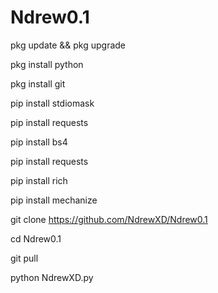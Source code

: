 # Ndrew0.1

pkg update && pkg upgrade

pkg install python

pkg install git

pip install stdiomask

pip install requests

pip install bs4

pip install requests

pip install rich

pip install mechanize

git clone https://github.com/NdrewXD/Ndrew0.1

cd Ndrew0.1

git pull

python NdrewXD.py
